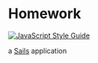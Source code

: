 # Homework
[![JavaScript Style Guide](https://cdn.rawgit.com/standard/standard/master/badge.svg)](https://github.com/standard/standard)

a [Sails](http://sailsjs.org) application
